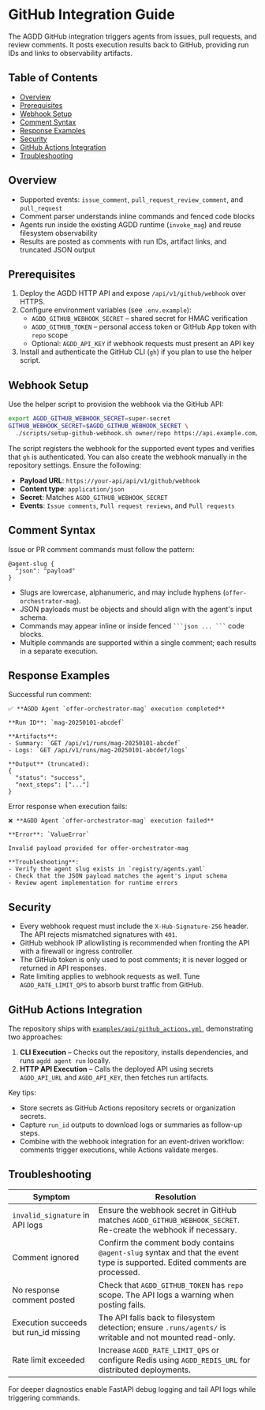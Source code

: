 # GitHub Integration Guide

The AGDD GitHub integration triggers agents from issues, pull requests, and review comments.
It posts execution results back to GitHub, providing run IDs and links to observability artifacts.

## Table of Contents

- [Overview](#overview)
- [Prerequisites](#prerequisites)
- [Webhook Setup](#webhook-setup)
- [Comment Syntax](#comment-syntax)
- [Response Examples](#response-examples)
- [Security](#security)
- [GitHub Actions Integration](#github-actions-integration)
- [Troubleshooting](#troubleshooting)

## Overview

- Supported events: `issue_comment`, `pull_request_review_comment`, and `pull_request`
- Comment parser understands inline commands and fenced code blocks
- Agents run inside the existing AGDD runtime (`invoke_mag`) and reuse filesystem observability
- Results are posted as comments with run IDs, artifact links, and truncated JSON output

## Prerequisites

1. Deploy the AGDD HTTP API and expose `/api/v1/github/webhook` over HTTPS.
2. Configure environment variables (see `.env.example`):
   - `AGDD_GITHUB_WEBHOOK_SECRET` – shared secret for HMAC verification
   - `AGDD_GITHUB_TOKEN` – personal access token or GitHub App token with `repo` scope
   - Optional: `AGDD_API_KEY` if webhook requests must present an API key
3. Install and authenticate the GitHub CLI (`gh`) if you plan to use the helper script.

## Webhook Setup

Use the helper script to provision the webhook via the GitHub API:

```bash
export AGDD_GITHUB_WEBHOOK_SECRET=super-secret
GITHUB_WEBHOOK_SECRET=$AGDD_GITHUB_WEBHOOK_SECRET \
  ./scripts/setup-github-webhook.sh owner/repo https://api.example.com/api/v1/github/webhook
```

The script registers the webhook for the supported event types and verifies that `gh` is authenticated.
You can also create the webhook manually in the repository settings. Ensure the following:

- **Payload URL**: `https://your-api/api/v1/github/webhook`
- **Content type**: `application/json`
- **Secret**: Matches `AGDD_GITHUB_WEBHOOK_SECRET`
- **Events**: `Issue comments`, `Pull request reviews`, and `Pull requests`

## Comment Syntax

Issue or PR comment commands must follow the pattern:

```
@agent-slug {
  "json": "payload"
}
```

- Slugs are lowercase, alphanumeric, and may include hyphens (`offer-orchestrator-mag`).
- JSON payloads must be objects and should align with the agent's input schema.
- Commands may appear inline or inside fenced ` ```json ... ``` ` code blocks.
- Multiple commands are supported within a single comment; each results in a separate execution.

## Response Examples

Successful run comment:

```
✅ **AGDD Agent `offer-orchestrator-mag` execution completed**

**Run ID**: `mag-20250101-abcdef`

**Artifacts**:
- Summary: `GET /api/v1/runs/mag-20250101-abcdef`
- Logs: `GET /api/v1/runs/mag-20250101-abcdef/logs`

**Output** (truncated):
{
  "status": "success",
  "next_steps": ["..."]
}
```

Error response when execution fails:

```
❌ **AGDD Agent `offer-orchestrator-mag` execution failed**

**Error**: `ValueError`

Invalid payload provided for offer-orchestrator-mag

**Troubleshooting**:
- Verify the agent slug exists in `registry/agents.yaml`
- Check that the JSON payload matches the agent's input schema
- Review agent implementation for runtime errors
```

## Security

- Every webhook request must include the `X-Hub-Signature-256` header. The API rejects mismatched signatures with `401`.
- GitHub webhook IP allowlisting is recommended when fronting the API with a firewall or ingress controller.
- The GitHub token is only used to post comments; it is never logged or returned in API responses.
- Rate limiting applies to webhook requests as well. Tune `AGDD_RATE_LIMIT_QPS` to absorb burst traffic from GitHub.

## GitHub Actions Integration

The repository ships with [`examples/api/github_actions.yml`](./examples/api/github_actions.yml), demonstrating two approaches:

1. **CLI Execution** – Checks out the repository, installs dependencies, and runs `agdd agent run` locally.
2. **HTTP API Execution** – Calls the deployed API using secrets `AGDD_API_URL` and `AGDD_API_KEY`, then fetches run artifacts.

Key tips:

- Store secrets as GitHub Actions repository secrets or organization secrets.
- Capture `run_id` outputs to download logs or summaries as follow-up steps.
- Combine with the webhook integration for an event-driven workflow: comments trigger executions, while Actions validate merges.

## Troubleshooting

| Symptom | Resolution |
| ------- | ---------- |
| `invalid_signature` in API logs | Ensure the webhook secret in GitHub matches `AGDD_GITHUB_WEBHOOK_SECRET`. Re-create the webhook if necessary. |
| Comment ignored | Confirm the comment body contains `@agent-slug` syntax and that the event type is supported. Edited comments are processed. |
| No response comment posted | Check that `AGDD_GITHUB_TOKEN` has `repo` scope. The API logs a warning when posting fails. |
| Execution succeeds but run_id missing | The API falls back to filesystem detection; ensure `.runs/agents/` is writable and not mounted read-only. |
| Rate limit exceeded | Increase `AGDD_RATE_LIMIT_QPS` or configure Redis using `AGDD_REDIS_URL` for distributed deployments. |

For deeper diagnostics enable FastAPI debug logging and tail API logs while triggering commands.

